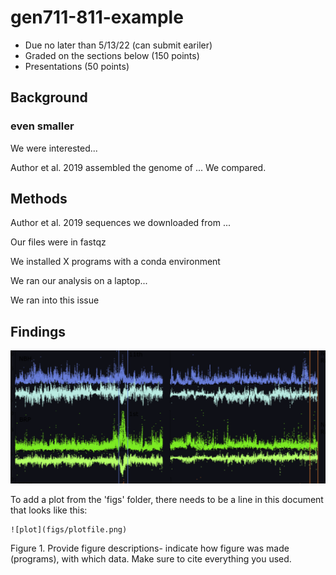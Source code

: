 # gen711-811-example

- Due no later than 5/13/22 (can submit eariler)
- Graded on the sections below (150 points)
- Presentations (50 points)

## Background
### even smaller 
We were interested... 

Author et al. 2019 assembled the genome of ... We compared. 

## Methods

Author et al. 2019 sequences we downloaded from ... 

Our files were in fastqz

We installed X programs with a conda environment

We ran our analysis on a laptop...

We ran into this issue

## Findings

![plot](plots/fst_div.png)


To add a plot from the 'figs' folder, there needs to be a line in this document that looks like this:
```
![plot](figs/plotfile.png)
```
Figure 1. Provide figure descriptions- indicate how figure was made (programs), with which data. Make sure to cite everything you used. 
